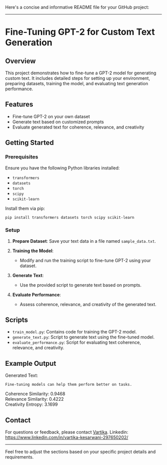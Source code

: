 Here's a concise and informative README file for your GitHub project:

---

# Fine-Tuning GPT-2 for Custom Text Generation

## Overview

This project demonstrates how to fine-tune a GPT-2 model for generating custom text. It includes detailed steps for setting up your environment, preparing datasets, training the model, and evaluating text generation performance.

## Features

- Fine-tune GPT-2 on your own dataset
- Generate text based on customized prompts
- Evaluate generated text for coherence, relevance, and creativity

## Getting Started

### Prerequisites

Ensure you have the following Python libraries installed:
- `transformers`
- `datasets`
- `torch`
- `scipy`
- `scikit-learn`

Install them via pip:
```bash
pip install transformers datasets torch scipy scikit-learn
```

### Setup

1. **Prepare Dataset**: Save your text data in a file named `sample_data.txt`.

2. **Training the Model**:
   - Modify and run the training script to fine-tune GPT-2 using your dataset.

3. **Generate Text**:
   - Use the provided script to generate text based on prompts.

4. **Evaluate Performance**:
   - Assess coherence, relevance, and creativity of the generated text.

## Scripts

- `train_model.py`: Contains code for training the GPT-2 model.
- `generate_text.py`: Script to generate text using the fine-tuned model.
- `evaluate_performance.py`: Script for evaluating text coherence, relevance, and creativity.

## Example Output

Generated Text:
```
Fine-tuning models can help them perform better on tasks.
```

Coherence Similarity: 0.9468  
Relevance Similarity: 0.4222  
Creativity Entropy: 3.1699

## Contact

For questions or feedback, please contact [Vartika](mailto:kes.vantika1@gmail.com).
Linkedin: https://www.linkedin.com/in/vartika-kesarwani-297650202/ 

---

Feel free to adjust the sections based on your specific project details and requirements.
